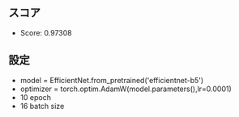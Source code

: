 ## スコア
  - Score: 0.97308
## 設定
  - model = EfficientNet.from_pretrained('efficientnet-b5')
  - optimizer = torch.optim.AdamW(model.parameters(),lr=0.0001)
  - 10 epoch
  - 16 batch size

